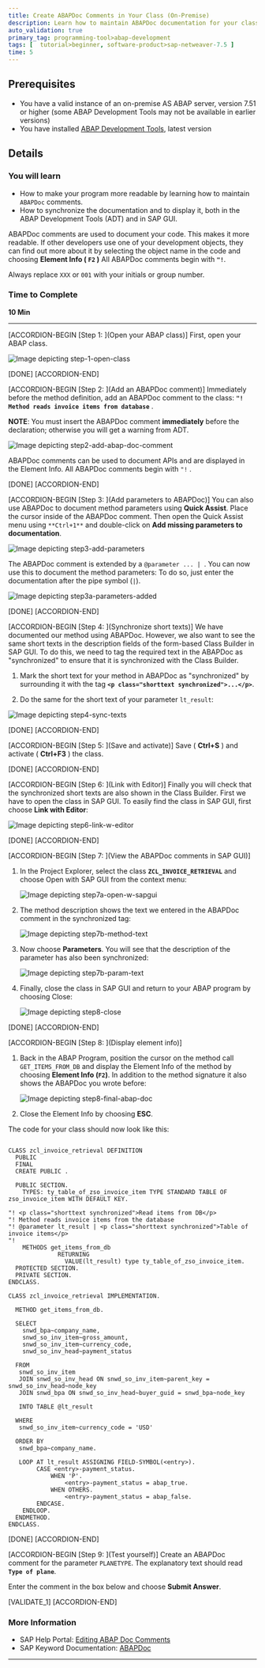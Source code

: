 ```yaml
---
title: Create ABAPDoc Comments in Your Class (On-Premise)
description: Learn how to maintain ABAPDoc documentation for your class so your comments appear in the Outline view.
auto_validation: true
primary_tag: programming-tool>abap-development
tags: [  tutorial>beginner, software-product>sap-netweaver-7.5 ]
time: 5
---
```


## Prerequisites  
 - You have a valid instance of an on-premise AS ABAP server, version 7.51 or higher (some ABAP Development Tools may not be available in earlier versions)
 - You have installed [ABAP Development Tools](https://tools.hana.ondemand.com/#abap), latest version

## Details
### You will learn  
- How to make your program more readable by learning how to maintain `ABAPDoc` comments.
- How to synchronize the documentation and to display it, both in the ABAP Development Tools (ADT) and in SAP GUI.

ABAPDoc comments are used to document your code. This makes it more readable. If other developers use one of your development objects, they can find out more about it by selecting the object name in the code and choosing **Element Info ( `F2` )**
All ABAPDoc comments begin with **`"!`**.

Always replace `XXX` or `001` with your initials or group number.

### Time to Complete
**10 Min**

---

[ACCORDION-BEGIN [Step 1: ](Open your ABAP class)]
First, open your ABAP class.

![Image depicting step-1-open-class](step-1-open-class.png)

[DONE]
[ACCORDION-END]

[ACCORDION-BEGIN [Step 2: ](Add an ABAPDoc comment)]
Immediately before the method definition, add an ABAPDoc comment to the class:
**`"! Method reads invoice items from database`** .

**NOTE**: You must insert the ABAPDoc comment **immediately** before the declaration; otherwise you will get a warning from ADT.

![Image depicting step2-add-abap-doc-comment](step2-add-abap-doc-comment.png)

ABAPDoc comments can be used to document APIs and are displayed in the Element Info. All ABAPDoc comments begin with `"!` .

[DONE]
[ACCORDION-END]


[ACCORDION-BEGIN [Step 3: ](Add parameters to ABAPDoc)]
You can also use ABAPDoc to document method parameters using **Quick Assist**. Place the cursor inside of the ABAPDoc comment. Then open the Quick Assist menu using `**Ctrl+1**` and double-click on **Add missing parameters to documentation**.

![Image depicting step3-add-parameters](step3-add-parameters.png)

The ABAPDoc comment is extended by a `@parameter ... | `. You can now use this to document the method parameters: To do so, just enter the documentation after the pipe symbol (` | `).

![Image depicting step3a-parameters-added](step3a-parameters-added.png)

[DONE]
[ACCORDION-END]

[ACCORDION-BEGIN [Step 4: ](Synchronize short texts)]
We have documented our method using ABAPDoc. However, we also want to see the same short texts in the description fields of the form-based Class Builder in SAP GUI.
To do this, we need to tag the required text in the ABAPDoc as "synchronized" to ensure that it is synchronized with the Class Builder.

1. Mark the short text for your method in ABAPDoc as "synchronized" by surrounding it with the tag **`<p class="shorttext synchronized">...</p>`**.

2. Do the same for the short text of your parameter `lt_result`:

  ![Image depicting step4-sync-texts](step4-sync-texts.png)

[DONE]
[ACCORDION-END]

[ACCORDION-BEGIN [Step 5: ](Save and activate)]
Save ( **Ctrl+S** ) and activate ( **Ctrl+F3** ) the class.

[DONE]
[ACCORDION-END]

[ACCORDION-BEGIN [Step 6: ](Link with Editor)]
Finally you will check that the synchronized short texts are also shown in the Class Builder. First we have to open the class in SAP GUI.
To easily find the class in SAP GUI, first choose **Link with Editor**:

![Image depicting step6-link-w-editor](step6-link-w-editor.png)

[DONE]
[ACCORDION-END]

[ACCORDION-BEGIN [Step 7: ](View the ABAPDoc comments in SAP GUI)]

1. In the Project Explorer, select the class **`ZCL_INVOICE_RETRIEVAL`** and choose Open with SAP GUI from the context menu:

    ![Image depicting step7a-open-w-sapgui](step7a-open-w-sapgui.png)

2. The method description shows the text we entered in the ABAPDoc comment in the synchronized tag:

    ![Image depicting step7b-method-text](step7b-method-text.png)

3. Now choose **Parameters**. You will see that the description of the parameter has also been synchronized:

    ![Image depicting step7b-param-text](step7b-param-text.png)

4. Finally, close the class in SAP GUI and return to your ABAP program by choosing Close:

    ![Image depicting step8-close](step8-close.png)

[DONE]
[ACCORDION-END]

[ACCORDION-BEGIN [Step 8: ](Display element info)]

1. Back in the ABAP Program, position the cursor on the method call `GET_ITEMS_FROM_DB` and display the Element Info of the method by choosing **Element Info (`F2`)**. In addition to the method signature it also shows the ABAPDoc you wrote before:

    ![Image depicting step8-final-abap-doc](step8-final-abap-doc.png)

2. Close the Element Info by choosing **ESC**.

The code for your class should now look like this:

```ABAP

CLASS zcl_invoice_retrieval DEFINITION
  PUBLIC
  FINAL
  CREATE PUBLIC .

  PUBLIC SECTION.
    TYPES: ty_table_of_zso_invoice_item TYPE STANDARD TABLE OF zso_invoice_item WITH DEFAULT KEY.

"! <p class="shorttext synchronized">Read items from DB</p>
"! Method reads invoice items from the database
"! @parameter lt_result | <p class="shorttext synchronized">Table of invoice items</p>
"!
    METHODS get_items_from_db
              RETURNING
                VALUE(lt_result) type ty_table_of_zso_invoice_item.
  PROTECTED SECTION.
  PRIVATE SECTION.
ENDCLASS.

CLASS zcl_invoice_retrieval IMPLEMENTATION.

  METHOD get_items_from_db.

  SELECT
    snwd_bpa~company_name,
    snwd_so_inv_item~gross_amount,
    snwd_so_inv_item~currency_code,
    snwd_so_inv_head~payment_status

  FROM
   snwd_so_inv_item
   JOIN snwd_so_inv_head ON snwd_so_inv_item~parent_key = snwd_so_inv_head~node_key
   JOIN snwd_bpa ON snwd_so_inv_head~buyer_guid = snwd_bpa~node_key

   INTO TABLE @lt_result

  WHERE
   snwd_so_inv_item~currency_code = 'USD'

  ORDER BY
   snwd_bpa~company_name.

   LOOP AT lt_result ASSIGNING FIELD-SYMBOL(<entry>).
        CASE <entry>-payment_status.
            WHEN 'P'.
                <entry>-payment_status = abap_true.
            WHEN OTHERS.
                <entry>-payment_status = abap_false.
        ENDCASE.
    ENDLOOP.
  ENDMETHOD.
ENDCLASS.

```

[DONE]
[ACCORDION-END]

[ACCORDION-BEGIN [Step 9: ](Test yourself)]
Create an ABAPDoc comment for the parameter `PLANETYPE`. The explanatory text should read **`Type of plane`**.

Enter the comment in the box below and choose **Submit Answer**.

[VALIDATE_1]
[ACCORDION-END]

### More Information
- SAP Help Portal: [Editing ABAP Doc Comments](https://help.sap.com/viewer/c238d694b825421f940829321ffa326a/7.52.2/en-US/a7b235922f6944bbaf3b36949e500b12.html)
- SAP Keyword Documentation: [ABAPDoc](https://help.sap.com/doc/abapdocu_752_index_htm/7.52/en-US/index.htm?file=abendoccomment.htm)


---
